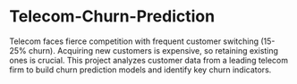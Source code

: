 # Telecom-Churn-Prediction
Telecom faces fierce competition with frequent customer switching (15-25% churn). Acquiring new customers is expensive, so retaining existing ones is crucial. This project analyzes customer data from a leading telecom firm to build churn prediction models and identify key churn indicators.

